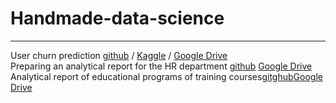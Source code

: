 # Handmade-data-science
***
User churn prediction [github](https://github.com/RuslanOraev/handmade-data-science/blob/main/notebooks/courseworks/Coursework_ML.ipynb) / [Kaggle](https://www.kaggle.com/ruslanoraev/coursework-ml) / [Google Drive](https://drive.google.com/file/d/1xq2tQejEGu2RAV3uoSeXUl_cUIWWIYCq/view?usp=sharing)<br>
Preparing an analytical report for the HR department [github](https://github.com/RuslanOraev/handmade-data-science/blob/main/notebooks/courseworks/OraevR_Coursework_analytics_2.ipynb) [Google Drive](https://drive.google.com/file/d/1-q0e6rFd-c4i39ELLPT8cGBXygAEA5Mb/view?usp=sharing)<br>
Analytical report of educational programs of training courses[gitghub](https://github.com/RuslanOraev/handmade-data-science/blob/main/notebooks/courseworks/OraevR_coursework_analytics_1.ipynb)[Google Drive](https://drive.google.com/file/d/1h-o5B7C1ChDRmG8frcMsA3DGLyH3SWQr/view?usp=sharing)
